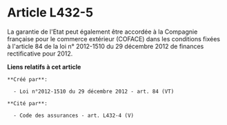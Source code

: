 # Article L432-5

La garantie de l'Etat peut également être accordée à la Compagnie française pour le commerce extérieur (COFACE) dans les
conditions fixées à l'article 84 de la loi n° 2012-1510 du 29 décembre 2012 de finances rectificative pour 2012.

**Liens relatifs à cet article**

	**Créé par**:

	  - Loi n°2012-1510 du 29 décembre 2012 - art. 84 (VT)

	**Cité par**:

	  - Code des assurances - art. L432-4 (V)
